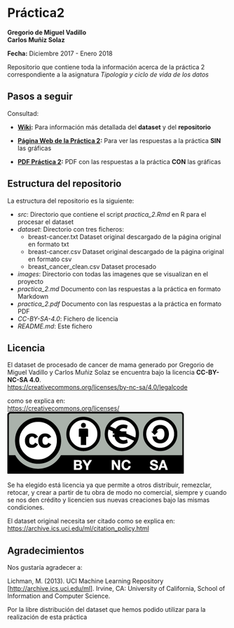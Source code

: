 # Práctica2
**Gregorio de Miguel Vadillo**  
**Carlos Muñiz Solaz**

**Fecha:** Diciembre 2017 - Enero 2018

Repositorio que contiene toda la información acerca de la práctica 2 correspondiente a la asignatura *Tipología y ciclo de vida de los datos*

## Pasos a seguir
Consultad: 

  * **[Wiki](../../wiki):** Para información más detallada del **dataset** y del **repositorio**  
   
  * **[Página Web de la Práctica 2](practica_2.md):** Para ver las respuestas a la práctica **SIN** las gráficas

  * **[PDF Práctica 2](practica_2.pdf):** PDF con las respuestas a la práctica **CON** las gráficas

## Estructura del repositorio
La estructura del repositorio es la siguiente:
   * *src*: Directorio que contiene el script *practica_2.Rmd* en R para el procesar el dataset
   * *dataset*: Directorio con tres ficheros:
      - breast-cancer.txt	Dataset original descargado de la página original en formato txt
      - breast-cancer.csv	Dataset original descargado de la página original en formato csv
      - breast_cancer_clean.csv Dataset procesado 
   * *images*: Directorio con todas las imagenes que se visualizan en el proyecto
   * *practica_2.md* Documento con las respuestas a la práctica en formato Markdown
   * *practica_2.pdf* Documento con las respuestas a la práctica en formato PDF
   * *CC-BY-SA-4.0*: Fichero de licencia
   * *README.md*: Este fichero

## Licencia

El dataset de procesado de cancer de mama generado por Gregorio de Miguel Vadillo y Carlos Muñiz Solaz se encuentra bajo la licencia **CC-BY-NC-SA 4.0**.  
https://creativecommons.org/licenses/by-nc-sa/4.0/legalcode

como se explica en:  
https://creativecommons.org/licenses/  
![Alt text](images/by-nc-sa.eu.png)

Se ha elegido está licencia ya que permite a otros distribuir, remezclar, retocar, y crear a partir de tu obra de modo no comercial, siempre y cuando se nos den crédito y licencien sus nuevas creaciones bajo las mismas condiciones.

El dataset original necesita ser citado como se explica en:
https://archive.ics.uci.edu/ml/citation_policy.html

## Agradecimientos

Nos gustaría agradecer a:

Lichman, M. (2013). UCI Machine Learning Repository [http://archive.ics.uci.edu/ml]. Irvine, CA: University of California, School of Information and Computer Science.

Por la libre distribución del dataset que hemos podido utilizar para la realización de esta práctica
